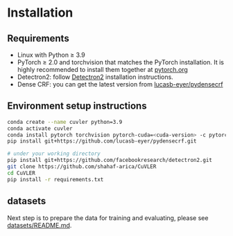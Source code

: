 
# Installation

## Requirements
- Linux with Python ≥ 3.9
- PyTorch ≥ 2.0 and torchvision that matches the PyTorch installation. It is highly recommended to install them together at [pytorch.org](https://pytorch.org)
- Detectron2: follow [Detectron2](https://detectron2.readthedocs.io/en/latest/tutorials/install.html) installation instructions.
- Dense CRF: you can get the latest version from [lucasb-eyer/pydensecrf](https://github.com/lucasb-eyer/pydensecrf)

## Environment setup instructions
```bash
conda create --name cuvler python=3.9
conda activate cuvler
conda install pytorch torchvision pytorch-cuda=<cuda-version> -c pytorch -c nvidia
pip install git+https://github.com/lucasb-eyer/pydensecrf.git

# under your working directory
pip install git+https://github.com/facebookresearch/detectron2.git
git clone https://github.com/shahaf-arica/CuVLER
cd CuVLER
pip install -r requirements.txt
```

## datasets
Next step is to prepare the data for training and evaluating, please see [datasets/README.md](datasets/README.md).
